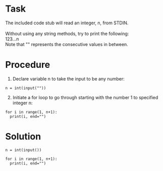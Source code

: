 # Task
The included code stub will read an integer, n, from STDIN. <br>
<br>
Without using any string methods, try to print the following: <br>
123...n<br>
Note that "" represents the consecutive values in between.<br>

# Procedure
1. Declare variable n to take the input to be any number:
```
n = int(input(""))
```
2. Initiate a for loop to go through starting with the number 1 to specified integer n:
```
for i in range(1, n+1):
  print(i, end="")
```

# Solution
```
n = int(input())
    
for i in range(1, n+1):
  print(i, end="")
```
